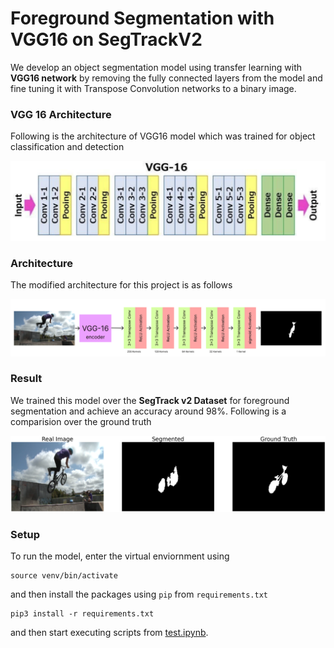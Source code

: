 # Foreground Segmentation with VGG16 on SegTrackV2

We develop an object segmentation model using transfer learning with **VGG16 network** by removing the fully connected layers from the model and fine tuning it with Transpose Convolution networks to a binary image.

### VGG 16 Architecture
Following is the architecture of VGG16 model which was trained for object classification and detection

![VGG16](./img/VGG16_Arch.png)

### Architecture
The modified architecture for this project is as follows

![Model](./img/Model.png)

### Result
We trained this model over the **SegTrack v2 Dataset** for foreground segmentation and achieve an accuracy around 98%. Following is a comparision over the ground truth

![Result](./img/output.png)

### Setup
To run the model, enter the virtual enviornment using
```
source venv/bin/activate
```
and then install the packages using `pip` from `requirements.txt`
```
pip3 install -r requirements.txt
```
and then start executing scripts from [test.ipynb](test.ipynb).